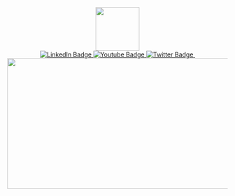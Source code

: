 <div id="header" align="center">
  
  <img src="https://media.giphy.com/media/ukMiDlCmdv2og/giphy.gif" width="100"/>
  
  <div id="badges">
  <a href="your-linkedin-URL">
    <img src="https://img.shields.io/badge/LinkedIn-blue?style=for-the-badge&logo=linkedin&logoColor=white" alt="LinkedIn Badge"/>
  </a>
  <a href="your-youtube-URL">
    <img src="https://img.shields.io/badge/YouTube-red?style=for-the-badge&logo=youtube&logoColor=white" alt="Youtube Badge"/>
  </a>
  <a href="your-twitter-URL">
    <img src="https://img.shields.io/badge/Twitter-blue?style=for-the-badge&logo=twitter&logoColor=white" alt="Twitter Badge"/>
  </a>
    
  
<img src="https://komarev.com/ghpvc/?yashka072&style=flat-square&color=blue" alt=""/>

    
</div>

</div>



<div align="center">
  <img src="https://media.giphy.com/media/vzO0Vc8b2VBLi/giphy.gif" width="600" height="300"/>
</div>
